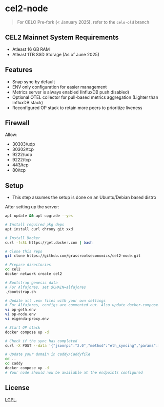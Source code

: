 # cel2-node

> For CELO Pre-fork (< January 2025), refer to the `celo-old` branch

## CEL2 Mainnet System Requirements

- Atleast 16 GB RAM
- Atleast 1TB SSD Storage (As of June 2025)

## Features

- Snap sync by default
- ENV only configuration for easier management
- Metrics server is always enabled (InfluxDB push disabled)
- Optional OTEL collector for pull-based metrics aggregation (Lighter than InfluxDB stack)
- Reconfigured OP stack to retain more peers to prioritize liveness

## Firewall

Allow:

- 30303/udp
- 30303/tcp
- 9222/udp
- 9222/tcp
- 443/tcp
- 80/tcp

## Setup

- This step assumes the setup is done on an Ubuntu/Debian based distro

After setting up the server:

```bash
apt update && apt upgrade --yes

# Install required pkg deps
apt install curl chrony git xxd

# Install Docker
curl -fsSL https://get.docker.com | bash

# Clone this repo
git clone https://github.com/grassrootseconomics/cel2-node.git

# Prepare directories
cd cel2
docker network create cel2

# Bootstrap genesis data
# For Alfajores, set $CHAIN=alfajores
./bootstrap.sh

# Update all .env files with your own settings
# For Alfajores, configs are commented out. Also update docker-compose.yaml
vi op-geth.env
vi op-node.env
vi eigenda-proxy.env

# Start OP stack
docker compose up -d

# Check if the sync has completed
curl -X POST --data '{"jsonrpc":"2.0","method":"eth_syncing","params":[],"id":1}' -H "Content-Type: application/json" http://localhost:8545

# Update your domain in caddy/Caddyfile
cd ..
cd caddy
docker compose up -d
# Your node should now be available at the endpoints configured
```

## License

[LGPL](LICENSE).
